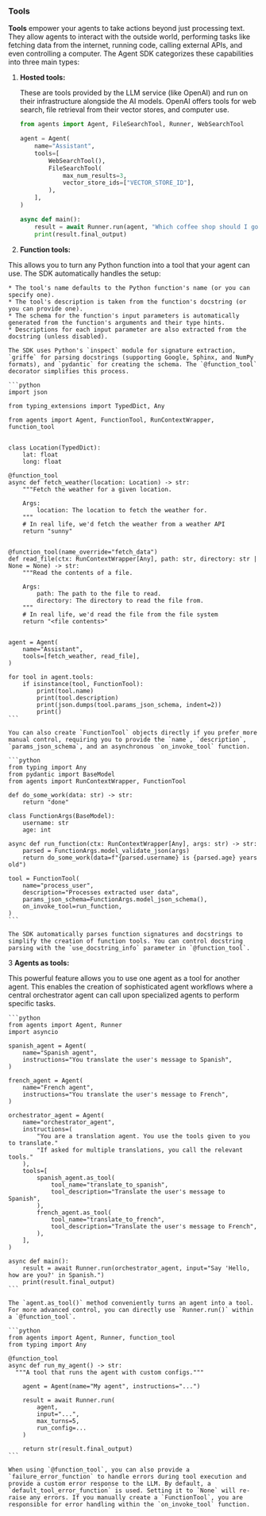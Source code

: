 
###  **Tools**

**Tools** empower your agents to take actions beyond just processing text. They allow agents to interact with the outside world, performing tasks like fetching data from the internet, running code, calling external APIs, and even controlling a computer. The Agent SDK categorizes these capabilities into three main types:


1.  **Hosted tools:**
   
    These are tools provided by the LLM service (like OpenAI) and run on their infrastructure alongside the AI models. OpenAI offers tools for web search, file retrieval from their vector stores, and computer use.

    ```python
    from agents import Agent, FileSearchTool, Runner, WebSearchTool

    agent = Agent(
        name="Assistant",
        tools=[
            WebSearchTool(),
            FileSearchTool(
                max_num_results=3,
                vector_store_ids=["VECTOR_STORE_ID"],
            ),
        ],
    )

    async def main():
        result = await Runner.run(agent, "Which coffee shop should I go to, taking into account my preferences and the weather today in SF?")
        print(result.final_output)
    ```

  
   2. **Function tools:** 
   
   This allows you to turn any Python function into a tool that your agent can use. The SDK automatically handles the setup:
   

    * The tool's name defaults to the Python function's name (or you can specify one).
    * The tool's description is taken from the function's docstring (or you can provide one).
    * The schema for the function's input parameters is automatically generated from the function's arguments and their type hints.
    * Descriptions for each input parameter are also extracted from the docstring (unless disabled).

    The SDK uses Python's `inspect` module for signature extraction, `griffe` for parsing docstrings (supporting Google, Sphinx, and NumPy formats), and `pydantic` for creating the schema. The `@function_tool` decorator simplifies this process.

    ```python
    import json

    from typing_extensions import TypedDict, Any

    from agents import Agent, FunctionTool, RunContextWrapper, function_tool


    class Location(TypedDict):
        lat: float
        long: float

    @function_tool
    async def fetch_weather(location: Location) -> str:
        """Fetch the weather for a given location.

        Args:
            location: The location to fetch the weather for.
        """
        # In real life, we'd fetch the weather from a weather API
        return "sunny"


    @function_tool(name_override="fetch_data")
    def read_file(ctx: RunContextWrapper[Any], path: str, directory: str | None = None) -> str:
        """Read the contents of a file.

        Args:
            path: The path to the file to read.
            directory: The directory to read the file from.
        """
        # In real life, we'd read the file from the file system
        return "<file contents>"


    agent = Agent(
        name="Assistant",
        tools=[fetch_weather, read_file],
    )

    for tool in agent.tools:
        if isinstance(tool, FunctionTool):
            print(tool.name)
            print(tool.description)
            print(json.dumps(tool.params_json_schema, indent=2))
            print()
    ```

    You can also create `FunctionTool` objects directly if you prefer more manual control, requiring you to provide the `name`, `description`, `params_json_schema`, and an asynchronous `on_invoke_tool` function.

    ```python
    from typing import Any
    from pydantic import BaseModel
    from agents import RunContextWrapper, FunctionTool

    def do_some_work(data: str) -> str:
        return "done"

    class FunctionArgs(BaseModel):
        username: str
        age: int

    async def run_function(ctx: RunContextWrapper[Any], args: str) -> str:
        parsed = FunctionArgs.model_validate_json(args)
        return do_some_work(data=f"{parsed.username} is {parsed.age} years old")

    tool = FunctionTool(
        name="process_user",
        description="Processes extracted user data",
        params_json_schema=FunctionArgs.model_json_schema(),
        on_invoke_tool=run_function,
    )
    ```

    The SDK automatically parses function signatures and docstrings to simplify the creation of function tools. You can control docstring parsing with the `use_docstring_info` parameter in `@function_tool`.


  3 **Agents as tools:** 
  
  This powerful feature allows you to use one agent as a tool for another agent. This enables the creation of sophisticated agent workflows where a central orchestrator agent can call upon specialized agents to perform specific tasks.

    ```python
    from agents import Agent, Runner
    import asyncio

    spanish_agent = Agent(
        name="Spanish agent",
        instructions="You translate the user's message to Spanish",
    )

    french_agent = Agent(
        name="French agent",
        instructions="You translate the user's message to French",
    )

    orchestrator_agent = Agent(
        name="orchestrator_agent",
        instructions=(
            "You are a translation agent. You use the tools given to you to translate."
            "If asked for multiple translations, you call the relevant tools."
        ),
        tools=[
            spanish_agent.as_tool(
                tool_name="translate_to_spanish",
                tool_description="Translate the user's message to Spanish",
            ),
            french_agent.as_tool(
                tool_name="translate_to_french",
                tool_description="Translate the user's message to French",
            ),
        ],
    )

    async def main():
        result = await Runner.run(orchestrator_agent, input="Say 'Hello, how are you?' in Spanish.")
        print(result.final_output)
    ```

    The `agent.as_tool()` method conveniently turns an agent into a tool. For more advanced control, you can directly use `Runner.run()` within a `@function_tool`.

    ```python
    from agents import Agent, Runner, function_tool
    from typing import Any

    @function_tool
    async def run_my_agent() -> str:
      """A tool that runs the agent with custom configs."""

        agent = Agent(name="My agent", instructions="...")

        result = await Runner.run(
            agent,
            input="...",
            max_turns=5,
            run_config=...
        )

        return str(result.final_output)
    ```

    When using `@function_tool`, you can also provide a `failure_error_function` to handle errors during tool execution and provide a custom error response to the LLM. By default, a `default_tool_error_function` is used. Setting it to `None` will re-raise any errors. If you manually create a `FunctionTool`, you are responsible for error handling within the `on_invoke_tool` function.

